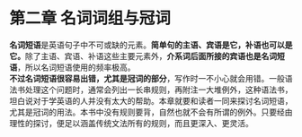 # 第二章 名词词组与冠词

**名词短语**是英语句子中不可或缺的元素。<b>简单句的**主语**、**宾语**是它，**补语**也可以是它。</b>除了主语、宾语、补语这些主要元素外，**介系词后面所接的宾语也是名词短语**，所以名词短语使用的频率极高。  
<b>不过名词短语很容易出错，尤其是冠词的部分</b>，写作时一不小心就会用错。一般语法书处理这个问题时，通常会列出一长串规则，再附注一大堆例外，这种语法书，坦白说对于学英语的人并没有太大的帮助。本章就要和读者一同来探讨名词短语，尤其是冠词的用法。本书中没有规则要背，自然也就不会有所谓的例外。只要经由理性的探讨，便足以涵盖传统文法所有的规则，而且更深入、更灵活。